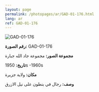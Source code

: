 ```yaml
---
layout: page
permalink: /photopages/ar/GAD-01-176.html
lang: ar
ref: GAD-01-176
---
```


![GAD-01-176](/smallimages/GAD-01-176-600.jpg)

**رقم الصورة:** GAD-01-176

**مجموعة الصور:** مجموعة جاد الله جبارة

**تاريخ:** 1950s -1960s

**مكان:** ولاية جزيرة

**وصف:** رجال في بنطون على نيل الازرق

